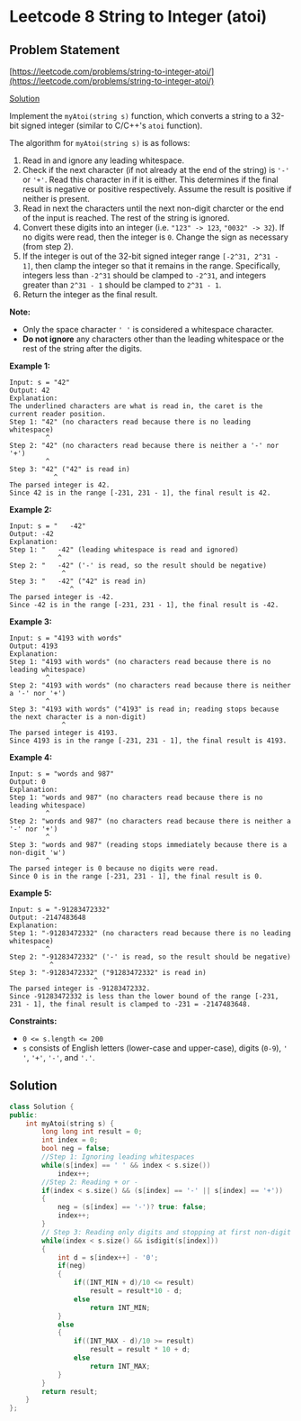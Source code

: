 # Leetcode 8 String to Integer \(atoi\)

## Problem Statement

[https://leetcode.com/problems/string-to-integer-atoi/](https://leetcode.com/problems/string-to-integer-atoi/)

[Solution](leetcode-8-string-to-integer-atoi.md#solution)

Implement the `myAtoi(string s)` function, which converts a string to a 32-bit signed integer \(similar to C/C++'s `atoi` function\).

The algorithm for `myAtoi(string s)` is as follows:

1. Read in and ignore any leading whitespace.
2. Check if the next character \(if not already at the end of the string\) is `'-'` or `'+'`. Read this character in if it is either. This determines if the final result is negative or positive respectively. Assume the result is positive if neither is present.
3. Read in next the characters until the next non-digit charcter or the end of the input is reached. The rest of the string is ignored.
4. Convert these digits into an integer \(i.e. `"123" -> 123`, `"0032" -> 32`\). If no digits were read, then the integer is `0`. Change the sign as necessary \(from step 2\).
5. If the integer is out of the 32-bit signed integer range `[-2^31, 2^31 - 1]`, then clamp the integer so that it remains in the range. Specifically, integers less than `-2^31` should be clamped to `-2^31`, and integers greater than `2^31 - 1` should be clamped to `2^31 - 1`.
6. Return the integer as the final result.

**Note:**

* Only the space character `' '` is considered a whitespace character.
* **Do not ignore** any characters other than the leading whitespace or the rest of the string after the digits.

**Example 1:**

```text
Input: s = "42"
Output: 42
Explanation: 
The underlined characters are what is read in, the caret is the current reader position.
Step 1: "42" (no characters read because there is no leading whitespace)
         ^
Step 2: "42" (no characters read because there is neither a '-' nor '+')
         ^
Step 3: "42" ("42" is read in)
           ^
The parsed integer is 42.
Since 42 is in the range [-231, 231 - 1], the final result is 42.
```

**Example 2:**

```text
Input: s = "   -42"
Output: -42
Explanation:
Step 1: "   -42" (leading whitespace is read and ignored)
            ^
Step 2: "   -42" ('-' is read, so the result should be negative)
             ^
Step 3: "   -42" ("42" is read in)
               ^
The parsed integer is -42.
Since -42 is in the range [-231, 231 - 1], the final result is -42.
```

**Example 3:**

```text
Input: s = "4193 with words"
Output: 4193
Explanation:
Step 1: "4193 with words" (no characters read because there is no leading whitespace)
         ^
Step 2: "4193 with words" (no characters read because there is neither a '-' nor '+')
         ^
Step 3: "4193 with words" ("4193" is read in; reading stops because the next character is a non-digit)
             ^
The parsed integer is 4193.
Since 4193 is in the range [-231, 231 - 1], the final result is 4193.
```

**Example 4:**

```text
Input: s = "words and 987"
Output: 0
Explanation:
Step 1: "words and 987" (no characters read because there is no leading whitespace)
         ^
Step 2: "words and 987" (no characters read because there is neither a '-' nor '+')
         ^
Step 3: "words and 987" (reading stops immediately because there is a non-digit 'w')
         ^
The parsed integer is 0 because no digits were read.
Since 0 is in the range [-231, 231 - 1], the final result is 0.
```

**Example 5:**

```text
Input: s = "-91283472332"
Output: -2147483648
Explanation:
Step 1: "-91283472332" (no characters read because there is no leading whitespace)
         ^
Step 2: "-91283472332" ('-' is read, so the result should be negative)
          ^
Step 3: "-91283472332" ("91283472332" is read in)
                     ^
The parsed integer is -91283472332.
Since -91283472332 is less than the lower bound of the range [-231, 231 - 1], the final result is clamped to -231 = -2147483648.
```

**Constraints:**

* `0 <= s.length <= 200`
* `s` consists of English letters \(lower-case and upper-case\), digits \(`0-9`\), `' '`, `'+'`, `'-'`, and `'.'`.

## Solution

```cpp
class Solution {
public:
    int myAtoi(string s) {
        long long int result = 0;
        int index = 0;
        bool neg = false;
        //Step 1: Ignoring leading whitespaces
        while(s[index] == ' ' && index < s.size())
            index++;
        //Step 2: Reading + or -
        if(index < s.size() && (s[index] == '-' || s[index] == '+'))
        {
            neg = (s[index] == '-')? true: false;
            index++;
        }
        // Step 3: Reading only digits and stopping at first non-digit character
        while(index < s.size() && isdigit(s[index]))
        {
            int d = s[index++] - '0';
            if(neg) 
            {
                if((INT_MIN + d)/10 <= result)
                    result = result*10 - d;
                else
                    return INT_MIN;
            }
            else
            {
                if((INT_MAX - d)/10 >= result)
                    result = result * 10 + d;
                else
                    return INT_MAX;
            }
        }
        return result;
    }
};
```

